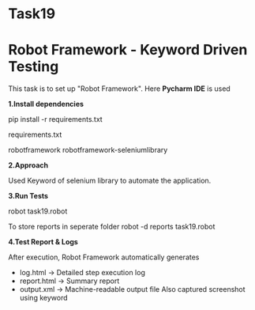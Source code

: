 # Task19
# Robot Framework - Keyword Driven Testing
This task is to set up "Robot Framework". Here **Pycharm IDE** is used

**1.Install dependencies**

pip install -r requirements.txt

requirements.txt

robotframework
robotframework-seleniumlibrary

**2.Approach**

Used Keyword of selenium library to automate the application. 

**3.Run Tests**

robot task19.robot

To store reports in seperate folder
robot -d reports task19.robot

**4.Test Report & Logs**

After execution, Robot Framework automatically generates 
* log.html -> Detailed step execution log
* report.html -> Summary report
* output.xml -> Machine-readable output file
Also captured screenshot using keyword



